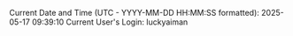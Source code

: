 Current Date and Time (UTC - YYYY-MM-DD HH:MM:SS formatted): 2025-05-17 09:39:10
Current User's Login: luckyaiman
